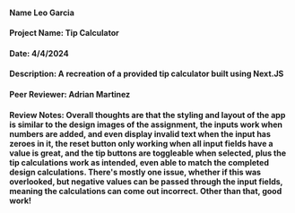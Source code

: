 #### Name Leo Garcia
#### Project Name: Tip Calculator
#### Date: 4/4/2024
#### Description: A recreation of a provided tip calculator built using Next.JS
#### Peer Reviewer: Adrian Martinez
#### Review Notes: Overall thoughts are that the styling and layout of the app is similar to the design images of the assignment, the inputs work when numbers are added, and even display invalid text when the input has zeroes in it, the reset button only working when all input fields have a value is great, and the tip buttons are toggleable when selected, plus the tip calculations work as intended, even able to match the completed design calculations. There's mostly one issue, whether if this was overlooked, but negative values can be passed through the input fields, meaning the calculations can come out incorrect. Other than that, good work!